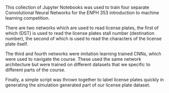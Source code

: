 This collection of Jupyter Notebooks was used to train four separate Convolutional Neural Networks for the ENPH 353 introduction to machine learning competition.

There are two networks which are used to read license plates, the first of which (DST) is used to read the license plates stall number (destination number), the second of which is used to read the characters of the license plate itself.

The third and fourth networks were imitation learning trained CNNs, which were used to navigate the course. These used the same network architecture but were trained on different datasets that we specific to different parts of the course.

Finally, a simple script was thrown together to label license plates quickly in generating the simulation generated part of our license plate dataset.
